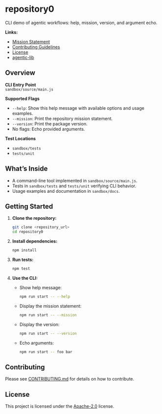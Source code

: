 # repository0

CLI demo of agentic workflows: help, mission, version, and argument echo.

**Links:**
- [Mission Statement](../../MISSION.md)
- [Contributing Guidelines](../../CONTRIBUTING.md)
- [License](../../LICENSE.md)
- [agentic-lib](https://github.com/xn-intenton-z2a/agentic-lib)

## Overview

**CLI Entry Point**  
`sandbox/source/main.js`

**Supported Flags**  
- `--help`: Show this help message with available options and usage examples.  
- `--mission`: Print the repository mission statement.  
- `--version`: Print the package version.  
- No flags: Echo provided arguments.

**Test Locations**  
- `sandbox/tests`  
- `tests/unit`

## What’s Inside

- A command-line tool implemented in `sandbox/source/main.js`.  
- Tests in `sandbox/tests` and `tests/unit` verifying CLI behavior.  
- Usage examples and documentation in `sandbox/docs`.

## Getting Started

1. **Clone the repository:**
   ```bash
   git clone <repository_url>
   cd repository0
   ```

2. **Install dependencies:**
   ```bash
   npm install
   ```

3. **Run tests:**
   ```bash
   npm test
   ```

4. **Use the CLI:**
   - Show help message:
     ```bash
     npm run start -- --help
     ```
   - Display the mission statement:
     ```bash
     npm run start -- --mission
     ```
   - Display the version:
     ```bash
     npm run start -- --version
     ```
   - Echo arguments:
     ```bash
     npm run start -- foo bar
     ```

## Contributing

Please see [CONTRIBUTING.md](../../CONTRIBUTING.md) for details on how to contribute.

## License

This project is licensed under the [Apache-2.0](../../LICENSE.md) license.
